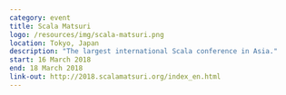 ```yaml
---
category: event
title: Scala Matsuri
logo: /resources/img/scala-matsuri.png
location: Tokyo, Japan
description: "The largest international Scala conference in Asia."
start: 16 March 2018
end: 18 March 2018
link-out: http://2018.scalamatsuri.org/index_en.html
---
```

